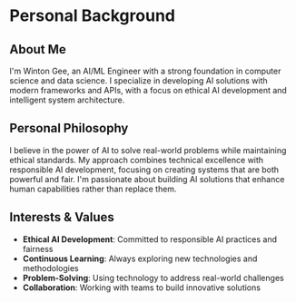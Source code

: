# Personal Background

## About Me

I'm Winton Gee, an AI/ML Engineer with a strong foundation in computer science and data science. I specialize in developing AI solutions with modern frameworks and APIs, with a focus on ethical AI development and intelligent system architecture.

## Personal Philosophy

I believe in the power of AI to solve real-world problems while maintaining ethical standards. My approach combines technical excellence with responsible AI development, focusing on creating systems that are both powerful and fair. I'm passionate about building AI solutions that enhance human capabilities rather than replace them.

## Interests & Values

- **Ethical AI Development**: Committed to responsible AI practices and fairness
- **Continuous Learning**: Always exploring new technologies and methodologies
- **Problem-Solving**: Using technology to address real-world challenges
- **Collaboration**: Working with teams to build innovative solutions
